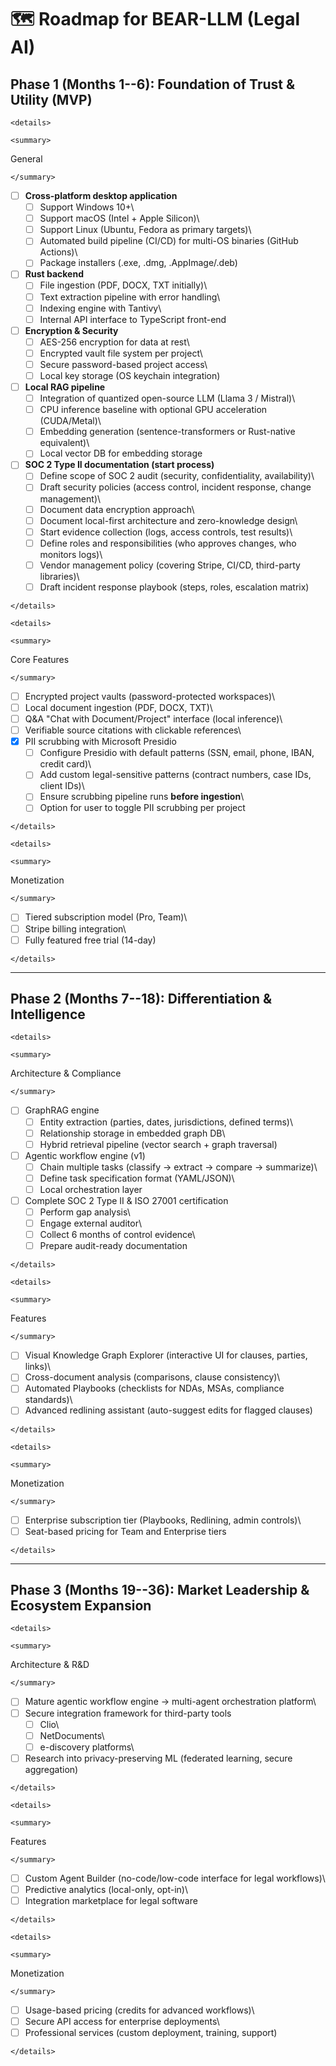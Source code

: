 # 🗺️ Roadmap for BEAR-LLM (Legal AI)

## Phase 1 (Months 1--6): Foundation of Trust & Utility (MVP)

```{=html}
<details>
```
```{=html}
<summary>
```
General
```{=html}
</summary>
```
-   [ ] **Cross-platform desktop application**
    -   [ ] Support Windows 10+\
    -   [ ] Support macOS (Intel + Apple Silicon)\
    -   [ ] Support Linux (Ubuntu, Fedora as primary targets)\
    -   [ ] Automated build pipeline (CI/CD) for multi-OS binaries
        (GitHub Actions)\
    -   [ ] Package installers (.exe, .dmg, .AppImage/.deb)
-   [ ] **Rust backend**
    -   [ ] File ingestion (PDF, DOCX, TXT initially)\
    -   [ ] Text extraction pipeline with error handling\
    -   [ ] Indexing engine with Tantivy\
    -   [ ] Internal API interface to TypeScript front-end
-   [ ] **Encryption & Security**
    -   [ ] AES-256 encryption for data at rest\
    -   [ ] Encrypted vault file system per project\
    -   [ ] Secure password-based project access\
    -   [ ] Local key storage (OS keychain integration)
-   [ ] **Local RAG pipeline**
    -   [ ] Integration of quantized open-source LLM (Llama 3 /
        Mistral)\
    -   [ ] CPU inference baseline with optional GPU acceleration
        (CUDA/Metal)\
    -   [ ] Embedding generation (sentence-transformers or Rust-native
        equivalent)\
    -   [ ] Local vector DB for embedding storage
-   [ ] **SOC 2 Type II documentation (start process)**
    -   [ ] Define scope of SOC 2 audit (security, confidentiality,
        availability)\
    -   [ ] Draft security policies (access control, incident response,
        change management)\
    -   [ ] Document data encryption approach\
    -   [ ] Document local-first architecture and zero-knowledge design\
    -   [ ] Start evidence collection (logs, access controls, test
        results)\
    -   [ ] Define roles and responsibilities (who approves changes, who
        monitors logs)\
    -   [ ] Vendor management policy (covering Stripe, CI/CD,
        third-party libraries)\
    -   [ ] Draft incident response playbook (steps, roles, escalation
        matrix)

```{=html}
</details>
```
```{=html}
<details>
```
```{=html}
<summary>
```
Core Features
```{=html}
</summary>
```
-   [ ] Encrypted project vaults (password-protected workspaces)\
-   [ ] Local document ingestion (PDF, DOCX, TXT)\
-   [ ] Q&A "Chat with Document/Project" interface (local inference)\
-   [ ] Verifiable source citations with clickable references\
-   [x] PII scrubbing with Microsoft Presidio
    -   [ ] Configure Presidio with default patterns (SSN, email, phone,
        IBAN, credit card)\
    -   [ ] Add custom legal-sensitive patterns (contract numbers, case
        IDs, client IDs)\
    -   [ ] Ensure scrubbing pipeline runs **before ingestion**\
    -   [ ] Option for user to toggle PII scrubbing per project

```{=html}
</details>
```
```{=html}
<details>
```
```{=html}
<summary>
```
Monetization
```{=html}
</summary>
```
-   [ ] Tiered subscription model (Pro, Team)\
-   [ ] Stripe billing integration\
-   [ ] Fully featured free trial (14-day)

```{=html}
</details>
```

------------------------------------------------------------------------

## Phase 2 (Months 7--18): Differentiation & Intelligence

```{=html}
<details>
```
```{=html}
<summary>
```
Architecture & Compliance
```{=html}
</summary>
```
-   [ ] GraphRAG engine
    -   [ ] Entity extraction (parties, dates, jurisdictions, defined
        terms)\
    -   [ ] Relationship storage in embedded graph DB\
    -   [ ] Hybrid retrieval pipeline (vector search + graph traversal)
-   [ ] Agentic workflow engine (v1)
    -   [ ] Chain multiple tasks (classify → extract → compare →
        summarize)\
    -   [ ] Define task specification format (YAML/JSON)\
    -   [ ] Local orchestration layer
-   [ ] Complete SOC 2 Type II & ISO 27001 certification
    -   [ ] Perform gap analysis\
    -   [ ] Engage external auditor\
    -   [ ] Collect 6 months of control evidence\
    -   [ ] Prepare audit-ready documentation

```{=html}
</details>
```
```{=html}
<details>
```
```{=html}
<summary>
```
Features
```{=html}
</summary>
```
-   [ ] Visual Knowledge Graph Explorer (interactive UI for clauses,
    parties, links)\
-   [ ] Cross-document analysis (comparisons, clause consistency)\
-   [ ] Automated Playbooks (checklists for NDAs, MSAs, compliance
    standards)\
-   [ ] Advanced redlining assistant (auto-suggest edits for flagged
    clauses)

```{=html}
</details>
```
```{=html}
<details>
```
```{=html}
<summary>
```
Monetization
```{=html}
</summary>
```
-   [ ] Enterprise subscription tier (Playbooks, Redlining, admin
    controls)\
-   [ ] Seat-based pricing for Team and Enterprise tiers

```{=html}
</details>
```

------------------------------------------------------------------------

## Phase 3 (Months 19--36): Market Leadership & Ecosystem Expansion

```{=html}
<details>
```
```{=html}
<summary>
```
Architecture & R&D
```{=html}
</summary>
```
-   [ ] Mature agentic workflow engine → multi-agent orchestration
    platform\
-   [ ] Secure integration framework for third-party tools
    -   [ ] Clio\
    -   [ ] NetDocuments\
    -   [ ] e-discovery platforms\
-   [ ] Research into privacy-preserving ML (federated learning, secure
    aggregation)

```{=html}
</details>
```
```{=html}
<details>
```
```{=html}
<summary>
```
Features
```{=html}
</summary>
```
-   [ ] Custom Agent Builder (no-code/low-code interface for legal
    workflows)\
-   [ ] Predictive analytics (local-only, opt-in)\
-   [ ] Integration marketplace for legal software

```{=html}
</details>
```
```{=html}
<details>
```
```{=html}
<summary>
```
Monetization
```{=html}
</summary>
```
-   [ ] Usage-based pricing (credits for advanced workflows)\
-   [ ] Secure API access for enterprise deployments\
-   [ ] Professional services (custom deployment, training, support)

```{=html}
</details>
```
